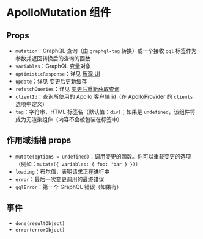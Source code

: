 # ApolloMutation 组件

## Props

- `mutation`：GraphQL 查询（由 `graphql-tag` 转换）或一个接收 `gql` 标签作为参数并返回转换后的查询的函数
- `variables`：GraphQL 变量对象
- `optimisticResponse`：详见 [乐观 UI](https://www.apollographql.com/docs/react/features/optimistic-ui.html)
- `update`：详见 [变更后更新缓存](https://www.apollographql.com/docs/react/api/react-apollo.html#graphql-mutation-options-update)
- `refetchQueries`：详见 [变更后重新获取查询](https://www.apollographql.com/docs/react/api/react-apollo.html#graphql-mutation-options-refetchQueries)
- `clientId`：查询所使用的 Apollo 客户端 id（在 ApolloProvider 的 `clients` 选项中定义）
- `tag`：字符串，HTML 标签名（默认值：`div`）；如果是 `undefined`，该组件将成为无渲染组件（内容不会被包装在标签中）

## 作用域插槽 props

- `mutate(options = undefined)`：调用变更的函数。你可以重载变更的选项（例如：`mutate({ variables: { foo: 'bar } })`）
- `loading`：布尔值，表明请求正在进行中
- `error`：最后一次变更调用的最终错误
- `gqlError`：第一个 GraphQL 错误（如果有）

## 事件

- `done(resultObject)`
- `error(errorObject)`
